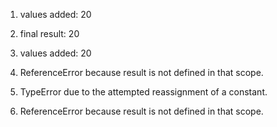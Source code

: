 1. values added: 20

2. final result: 20

3. values added: 20

4. ReferenceError because result is not defined in that scope.

5. TypeError due to the attempted reassignment of a constant.

6. ReferenceError because result is not defined in that scope.

    